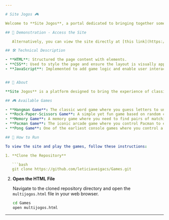 ```yaml
---

# Site Jogos 🎮

Welcome to **Site Jogos**, a portal dedicated to bringing together some of the most iconic and nostalgic classic games. Here, you'll find a collection of games that have defined generations, including Hangman, Rock-Paper-Scissors, Memory, Pacman, and Pong.

## 🎥 Demonstration - Access the Site

   Alternatively, you can view the site directly at [this link](https://leticiaveigacs.github.io/Games/multijogos.html).

## 🛠️ Technical Description

- **HTML**: Structured the page content with elements.
- **CSS**: Used to style the page and ensure the layout is visually appealing.
- **JavaScript**: Implemented to add game logic and enable user interaction.


## 📖 About

**Site Jogos** is a platform designed to bring the experience of classic games to the web. Our mission is to preserve and provide access to games that have defined eras and continue to entertain people around the world.

## 🎮 Available Games

- **Hangman Game**: The classic word game where you guess letters to uncover the secret word.
- **Rock-Paper-Scissors Game**: A simple yet fun game based on random choices, also known as Paper, Rock, Scissors.
- **Memory Game**: A memory game where you need to find pairs of matching cards.
- **Pacman Game**: The iconic arcade game where you control Pacman to eat all the dots while avoiding ghosts.
- **Pong Game**: One of the earliest console games where you control a paddle to bounce a ball and score points.

## 🚀 How to Run

To view the site and play the games, follow these instructions:

1. **Clone the Repository**

   ```bash
   git clone https://github.com/leticiaveigacs/Games.git
   ```

2. **Open the HTML File**

   Navigate to the cloned repository directory and open the ` multijogos.html` file in your web browser.

   ```bash
   cd Games
   open multijogos.html
   ```

---
```



